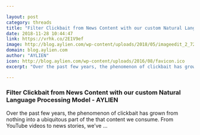 ```yaml
---

layout: post
category: threads
title: "Filter Clickbait from News Content with our custom Natural Language Processing Model - AYLIEN"
date: 2018-11-28 10:44:47
link: https://vrhk.co/2E1V9ef
image: http://blog.aylien.com/wp-content/uploads/2018/05/imageedit_2_7278761159.jpg
domain: blog.aylien.com
author: "AYLIEN"
icon: http://blog.aylien.com/wp-content/uploads/2016/08/favicon.ico
excerpt: "Over the past few years, the phenomenon of clickbait has grown from nothing into a ubiquitous part of the that content we consume. From YouTube videos to news stories, we’ve …"

---
```


### Filter Clickbait from News Content with our custom Natural Language Processing Model - AYLIEN

Over the past few years, the phenomenon of clickbait has grown from nothing into a ubiquitous part of the that content we consume. From YouTube videos to news stories, we’ve …